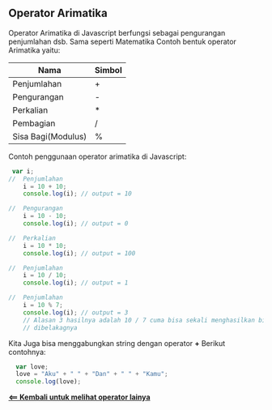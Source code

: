 ## Operator Arimatika

Operator Arimatika di Javascript berfungsi sebagai pengurangan penjumlahan dsb. Sama seperti Matematika
Contoh bentuk operator Arimatika yaitu:

| Nama                  | Simbol |
| -----------           | ------ |
| Penjumlahan           | +      |
| Pengurangan           | -      |
| Perkalian             | *      |
| Pembagian             | /      |
| Sisa Bagi(Modulus)    | %      |

Contoh penggunaan operator arimatika di Javascript:

```javascript
 var i;
//  Penjumlahan
    i = 10 + 10;
    console.log(i); // output = 10

//  Pengurangan
    i = 10 - 10;
    console.log(i); // output = 0

//  Perkalian
    i = 10 * 10;
    console.log(i); // output = 100

//  Penjumlahan
    i = 10 / 10;
    console.log(i); // output = 1

//  Penjumlahan
    i = 10 % 7;
    console.log(i); // output = 3
    // Alasan 3 hasilnya adalah 10 / 7 cuma bisa sekali menghasilkan bilangan tanpa koma 
    // dibelakagnya
```
Kita Juga bisa menggabungkan string dengan operator **+**
Berikut contohnya:

```javascript
  var love;
  love = "Aku" + " " + "Dan" + " " + "Kamu";
  console.log(love);
```

[**<== Kembali untuk melihat operator lainya**](https://github.com/Fakhri17/Pratice-Js/tree/master/Operator)